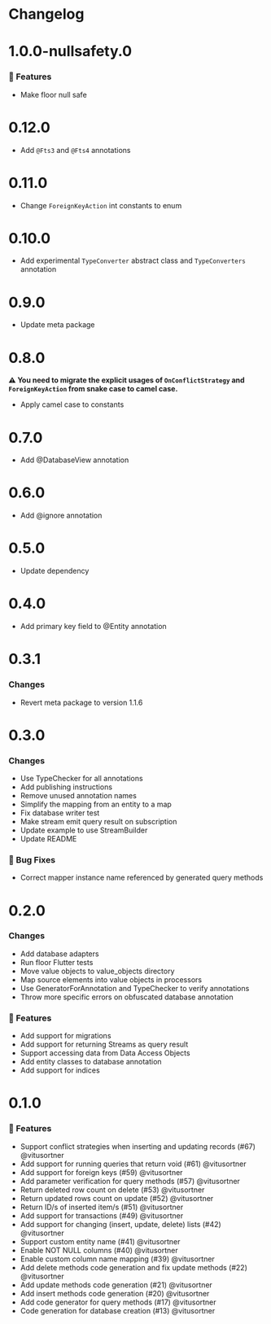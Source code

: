 # Changelog

# 1.0.0-nullsafety.0

### 🚀 Features

* Make floor null safe

# 0.12.0

* Add `@Fts3` and `@Fts4` annotations

# 0.11.0

* Change `ForeignKeyAction` int constants to enum

# 0.10.0

* Add experimental `TypeConverter` abstract class and `TypeConverters` annotation

# 0.9.0

* Update meta package

# 0.8.0

**⚠️ You need to migrate the explicit usages of `OnConflictStrategy` and `ForeignKeyAction` from snake case to camel
case.**

* Apply camel case to constants

# 0.7.0

* Add @DatabaseView annotation

# 0.6.0

* Add @ignore annotation

# 0.5.0

* Update dependency

# 0.4.0

* Add primary key field to @Entity annotation

# 0.3.1

### Changes

* Revert meta package to version 1.1.6

# 0.3.0

### Changes

* Use TypeChecker for all annotations
* Add publishing instructions
* Remove unused annotation names
* Simplify the mapping from an entity to a map
* Fix database writer test
* Make stream emit query result on subscription
* Update example to use StreamBuilder
* Update README

### 🐛 Bug Fixes

* Correct mapper instance name referenced by generated query methods

# 0.2.0

### Changes

* Add database adapters
* Run floor Flutter tests
* Move value objects to value_objects directory
* Map source elements into value objects in processors
* Use GeneratorForAnnotation and TypeChecker to verify annotations
* Throw more specific errors on obfuscated database annotation

### 🚀 Features

* Add support for migrations
* Add support for returning Streams as query result
* Support accessing data from Data Access Objects
* Add entity classes to database annotation
* Add support for indices

# 0.1.0

### 🚀 Features

* Support conflict strategies when inserting and updating records (#67) @vitusortner
* Add support for running queries that return void (#61) @vitusortner
* Add support for foreign keys (#59) @vitusortner
* Add parameter verification for query methods (#57) @vitusortner
* Return deleted row count on delete (#53) @vitusortner
* Return updated rows count on update (#52) @vitusortner
* Return ID/s of inserted item/s (#51) @vitusortner
* Add support for transactions (#49) @vitusortner
* Add support for changing (insert, update, delete) lists (#42) @vitusortner
* Support custom entity name (#41) @vitusortner
* Enable NOT NULL columns (#40) @vitusortner
* Enable custom column name mapping (#39) @vitusortner
* Add delete methods code generation and fix update methods (#22) @vitusortner
* Add update methods code generation (#21) @vitusortner
* Add insert methods code generation (#20) @vitusortner
* Add code generator for query methods (#17) @vitusortner
* Code generation for database creation (#13) @vitusortner
